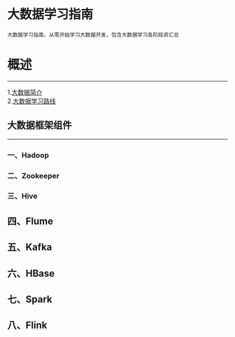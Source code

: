 大数据学习指南
===
    大数据学习指南，从零开始学习大数据开发，包含大数据学习各阶段资汇总

# 概述
---
1.[大数据简介](https://github.com/Dr11ft/BigDataGuide/blob/master/Docs/%E5%A4%A7%E6%95%B0%E6%8D%AE%E7%AE%80%E4%BB%8B.md)  
2.[大数据学习路线](https://github.com/Dr11ft/BigDataGuide/blob/master/Docs/%E5%A4%A7%E6%95%B0%E6%8D%AE%E5%AD%A6%E4%B9%A0%E8%B7%AF%E7%BA%BF.md)

## 大数据框架组件
---
### 一、Hadoop

### 二、Zookeeper

### 三、Hive

## 四、Flume

## 五、Kafka

## 六、HBase

## 七、Spark

## 八、Flink
